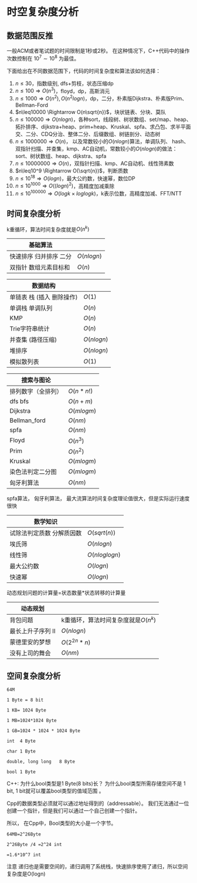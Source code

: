 # 时空复杂度分析

## 数据范围反推

一般ACM或者笔试题的时间限制是1秒或2秒。
在这种情况下，C++代码中的操作次数控制在 $10^7∼10^8$ 为最佳。

下面给出在不同数据范围下，代码的时间复杂度和算法该如何选择：

1. $n\leq30$，指数级别, dfs+剪枝，状态压缩dp
2. $n\leq100 \Rightarrow O(n^3)$，floyd，dp，高斯消元
3. $n\leq1000 \Rightarrow O(n^2),O(n^2logn)$，dp，二分，朴素版Dijkstra、朴素版Prim、Bellman-Ford
4. $n\leq10000 \Rightarrow O(n\sqrt{n})$，块状链表、分块、莫队
5. $n\leq100000  \Rightarrow O(nlogn)$，各种sort，线段树、树状数组、set/map、heap、拓扑排序、dijkstra+heap、prim+heap、Kruskal、spfa、求凸包、求半平面交、二分、CDQ分治、整体二分、后缀数组、树链剖分、动态树
6. $n\leq1000000  \Rightarrow O(n)$， 以及常数较小的$O(nlogn)$算法，单调队列、 hash、双指针扫描、并查集，kmp、AC自动机，常数较小的$O(nlogn)$的做法：sort、树状数组、heap、dijkstra、spfa
7. $n\leq10000000 \Rightarrow O(n)$，双指针扫描、kmp、AC自动机、线性筛素数
8. $n\leq10^9 \Rightarrow O(\sqrt{n})$，判断质数
9. $n\leq10^{18} \Rightarrow O(log{n})$，最大公约数，快速幂，数位DP
10. $n\leq10^{1000} \Rightarrow O((log{n})^2)$，高精度加减乘除
11. $n\leq10^{100000} \Rightarrow O(log{k}\times loglogk)$，k表示位数，高精度加减、FFT/NTT

## 时间复杂度分析

k重循环，算法时间复杂度就是$O(n^k)$

| 基础算法               |            |
| ---------------------- | ---------- |
| 快速排序 归并排序 二分 | $O(nlogn)$ |
| 双指针 数组元素目标和  | $O(n)$     |

| 数据结构                  |            |
| ------------------------- | ---------- |
| 单链表 栈 (插入 删除操作) | $O(1)$     |
| 单调栈 单调队列           | $O(n)$     |
| KMP                       | $O(n)$     |
| Trie字符串统计            | $O(n)$     |
| 并查集 (路径压缩)         | $O(nlogn)$ |
| 堆排序                    | $O(nlogn)$ |
| 模拟散列表                | $O(1)$     |

| 搜索与图论         |            |
| ------------------ | ---------- |
| 排列数字（全排列） | $O(n*n!)$  |
| dfs bfs            | $O(n+m)$   |
| Dijkstra           | $O(mlogm)$ |
| Bellman_ford       | $O(nm)$    |
| spfa               | $O(nm)$    |
| Floyd              | $O(n^3)$   |
| Prim               | $O(n^2)$   |
| Kruskal            | $O(mlogm)$ |
| 染色法判定二分图   | $O(mlogm)$ |
| 匈牙利算法         | $O(nm)$    |

spfa算法， 匈牙利算法， 最大流算法时间复杂度理论值很大，但是实际运行速度很快

| 数学知识                  |               |
| ------------------------- | ------------- |
| 试除法判定质数 分解质因数 | $O(sqrt(n))$  |
| 埃氏筛                    | $O(nlogn)$    |
| 线性筛                    | $O(nloglogn)$ |
| 最大公约数                | $O(logn)$     |
| 快速幂                    | $O(logn)$     |

动态规划问题的计算量=状态数量*状态转移的计算量

| 动态规划          |                                     |
| ----------------- | ----------------------------------- |
| 背包问题          | k重循环，算法时间复杂度就是$O(n^k)$ |
| 最长上升子序列 II | $O(nlogn)$                          |
| 蒙德里安的梦想    | $O(2^{2n}*n)$                       |
| 没有上司的舞会    | $O(nm)$                             |

## 空间复杂度分析

```
64M

1 Byte = 8 bit

1 KB= 1024 Byte

1 MB=1024*1024 Byte

1 GB=1024 * 1024 * 1024 Byte

int  4 Byte

char 1 Byte

double, long long   8 Byte

bool 1 Byte
```

C++: 为什么bool类型是1 Byte(8 bits)长？
为什么bool类型所需存储空间不是 1 bit, 1 bit就可以覆盖bool类型的值域范围 。

Cpp的数据类型必须就可以通过地址得到的（addressable）。
我们无法通过一位创建一个指针，但是我们可以通过一个自己创建一个指针。

所以， 在Cpp中，Bool类型的大小是一个字节。

```
64MB=2^26Byte

2^26Byte /4 =2^24 int

=1.6*10^7 int
```

注意
递归也是需要空间的，递归调用了系统栈，快速排序使用了递归，所以空间复杂度是O(logn)
